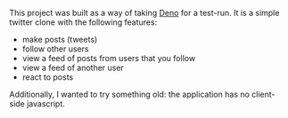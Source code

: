 This project was built as a way of taking [Deno](https://deno.land/) for a test-run. It is a simple twitter clone with the following features:

- make posts (tweets)
- follow other users
- view a feed of posts from users that you follow
- view a feed of another user
- react to posts

Additionally, I wanted to try something old: the application has no client-side javascript.
